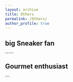 ```yaml
---
layout: archive
title: Others
permalink: /Others/
author_profile: true
---
```


## big Sneaker fan
<img src="http://zexinliu.github.io/images/nike*northface.png" alt="nike*northface" style="zoom:24%;" />

## Gourmet enthusiast
<img src="http://zexinliu.github.io/images/lobster.png" alt="lobster" style="zoom:24%;" />

